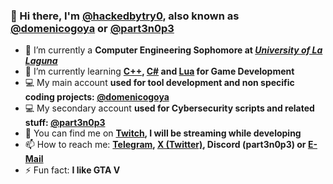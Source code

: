 ### 👋 Hi there, I'm **[@hackedbytry0](https://github.com/hackedbytry0)**, also known as **[@domenicogoya](https://github.com/domenicogoya)** or **[@part3n0p3](https://github.com/part3n0p3)**
- 🔭 I’m currently a **Computer Engineering Sophomore at *[University of La Laguna](https://www.ull.es)***
- 🌱 I’m currently learning **[C++](https://en.wikipedia.org/wiki/C%2B%2B), [C#](https://en.wikipedia.org/wiki/C_Sharp_(programming_language)) and [Lua](https://www.lua.org) for Game Development**
- 💻 My main account **used for tool development and non specific coding projects: [@domenicogoya](https://github.com/domenicogoya)**
- 💻 My secondary account **used for Cybersecurity scripts and related stuff: [@part3n0p3](https://github.com/part3n0p3)**
- 💬 You can find me on **[Twitch](https://twitch.tv/hackedbytry0), I will be streaming while developing**
- 📫 How to reach me: **[Telegram](https://t.me/part3n0p3), [X (Twitter)](x.com/part3n0p3), Discord (part3n0p3) or [E-Mail](mailto:hackedbytry0@gmail.com)**
- ⚡ Fun fact: **I like GTA V**
